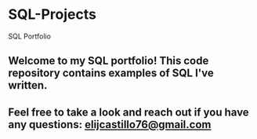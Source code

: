 # SQL-Projects
SQL Portfolio
## Welcome to my SQL portfolio! This code repository contains examples of SQL I've written. 
## Feel free to take a look and reach out if you have any questions: elijcastillo76@gmail.com
